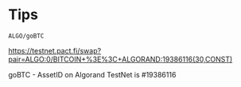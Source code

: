# Tips

`ALGO/goBTC`

https://testnet.pact.fi/swap?pair=ALGO:0/BITCOIN+%3E%3C+ALGORAND:19386116(30,CONST)

goBTC - AssetID on Algorand TestNet is #19386116
